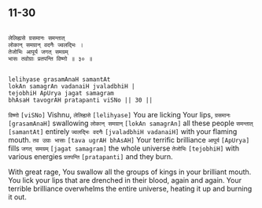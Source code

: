 ## 11-30


```shloka-sa

लेलिह्यसे ग्रसमानः समन्तात्
लोकान् समग्रान् वदनैः ज्वलद्भिः ।
तेजोभिः आपूर्य जगत् समग्रम्
भासः तवोग्राः प्रतपन्ति विष्णो ॥ ३० ॥

```
```shloka-sa-hk

lelihyase grasamAnaH samantAt
lokAn samagrAn vadanaiH jvaladbhiH |
tejobhiH ApUrya jagat samagram
bhAsaH tavogrAH pratapanti viSNo || 30 ||

```
`विष्णो` `[viSNo]` Vishnu, `लेलिह्यसे` `[lelihyase]` You are licking Your lips, `ग्रसमानः` `[grasamAnaH]` swallowing `लोकान् समग्रान्` `[lokAn samagrAn]` all these people `समन्तात्` `[samantAt]` entirely `ज्वलद्भिः वदनैः` `[jvaladbhiH vadanaiH]` with your flaming mouth. `तव उग्राः भासाः` `[tava ugrAH bhAsAH]` Your terrific brilliance `आपूर्य` `[ApUrya]` fills `जगत् समग्रम्` `[jagat samagram]` the whole universe `तेजोभिः` `[tejobhiH]` with various energies `प्रतपन्ति` `[pratapanti]` and they burn.

With great rage, You swallow all the groups of kings in your brilliant mouth. You lick your lips that are drenched in their blood, again and again. Your terrible brilliance overwhelms the entire universe, heating it up and burning it out.


